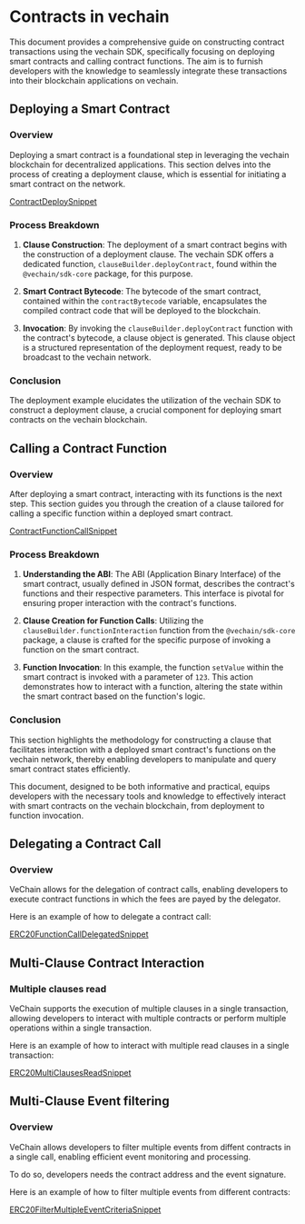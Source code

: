# Contracts in vechain

This document provides a comprehensive guide on constructing contract transactions using the vechain SDK, specifically focusing on deploying smart contracts and calling contract functions. The aim is to furnish developers with the knowledge to seamlessly integrate these transactions into their blockchain applications on vechain.

## Deploying a Smart Contract

### Overview

Deploying a smart contract is a foundational step in leveraging the vechain blockchain for decentralized applications. This section delves into the process of creating a deployment clause, which is essential for initiating a smart contract on the network.

[ContractDeploySnippet](examples/contracts/contract-deploy.ts)

### Process Breakdown

1. **Clause Construction**: The deployment of a smart contract begins with the construction of a deployment clause. The vechain SDK offers a dedicated function, `clauseBuilder.deployContract`, found within the `@vechain/sdk-core` package, for this purpose.

2. **Smart Contract Bytecode**: The bytecode of the smart contract, contained within the `contractBytecode` variable, encapsulates the compiled contract code that will be deployed to the blockchain.

3. **Invocation**: By invoking the `clauseBuilder.deployContract` function with the contract's bytecode, a clause object is generated. This clause object is a structured representation of the deployment request, ready to be broadcast to the vechain network.

### Conclusion

The deployment example elucidates the utilization of the vechain SDK to construct a deployment clause, a crucial component for deploying smart contracts on the vechain blockchain.

## Calling a Contract Function

### Overview

After deploying a smart contract, interacting with its functions is the next step. This section guides you through the creation of a clause tailored for calling a specific function within a deployed smart contract.

[ContractFunctionCallSnippet](examples/contracts/contract-function-call.ts)

### Process Breakdown

1. **Understanding the ABI**: The ABI (Application Binary Interface) of the smart contract, usually defined in JSON format, describes the contract's functions and their respective parameters. This interface is pivotal for ensuring proper interaction with the contract's functions.

2. **Clause Creation for Function Calls**: Utilizing the `clauseBuilder.functionInteraction` function from the `@vechain/sdk-core` package, a clause is crafted for the specific purpose of invoking a function on the smart contract.

3. **Function Invocation**: In this example, the function `setValue` within the smart contract is invoked with a parameter of `123`. This action demonstrates how to interact with a function, altering the state within the smart contract based on the function's logic.

### Conclusion

This section highlights the methodology for constructing a clause that facilitates interaction with a deployed smart contract's functions on the vechain network, thereby enabling developers to manipulate and query smart contract states efficiently.

This document, designed to be both informative and practical, equips developers with the necessary tools and knowledge to effectively interact with smart contracts on the vechain blockchain, from deployment to function invocation.

## Delegating a Contract Call

### Overview

VeChain allows for the delegation of contract calls, enabling developers to execute contract functions in which the fees are payed by the delegator.

Here is an example of how to delegate a contract call:

[ERC20FunctionCallDelegatedSnippet](examples/contracts/contract-delegation-ERC20.ts)

## Multi-Clause Contract Interaction

### Multiple clauses read

VeChain supports the execution of multiple clauses in a single transaction, allowing developers to interact with multiple contracts or perform multiple operations within a single transaction.

Here is an example of how to interact with multiple read clauses in a single transaction:

[ERC20MultiClausesReadSnippet](examples/contracts/contract-create-ERC20-token.ts)


## Multi-Clause Event filtering

### Overview

VeChain allows developers to filter multiple events from diffent contracts in a single call, enabling efficient event monitoring and processing.

To do so, developers needs the contract address and the event signature.

Here is an example of how to filter multiple events from different contracts:

[ERC20FilterMultipleEventCriteriaSnippet](examples/contracts/contract-event-filter.ts)